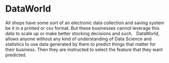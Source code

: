 # DataWorld
All shops have some sort of an electronic data collection and saving system be it in a printed or csv format. But these businesses cannot leverage this data to scale up or make better stocking decisions and such. 
 DataWorld, allows anyone without any kind of understanding of Data Science and statistics to use data generated by them to predict things that matter for their business. Then they are instructed to select the feature that they want predicted.

